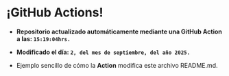 # ¡GitHub Actions!
* **Repositorio actualizado automáticamente mediante una GitHub Action a las: `15:19:04hrs.`**
* **Modificado el día: `2, del mes de septiembre, del año 2025.`**

* Ejemplo sencillo de cómo la **Action** modifica este archivo README.md.
